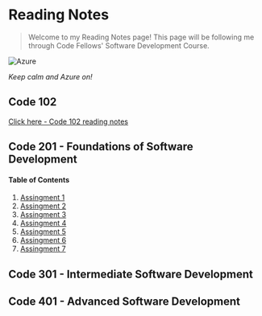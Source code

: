 # Reading Notes

>Welcome to my Reading Notes page! This page will be following me through Code Fellows' Software Development Course.  

![Azure](http://tattoocoder.com/content/images/2015/11/azure_cloud.png)


_Keep calm and Azure on!_


## Code 102
[Click here - Code 102 reading notes](https://lindseyshepard.github.io/learning-journal-repo/)




## Code 201 - Foundations of Software Development

#### Table of Contents
1. [Assingment 1](https://lindseyshepard.github.io/reading-notes/class-01)
2. [Assingment 2](https://lindseyshepard.github.io/reading-notes/class-02)
2. [Assingment 3](https://lindseyshepard.github.io/reading-notes/class-03)
2. [Assingment 4](https://lindseyshepard.github.io/reading-notes/class-04)
2. [Assingment 5](https://lindseyshepard.github.io/reading-notes/class-05)
2. [Assingment 6](https://lindseyshepard.github.io/reading-notes/class-06)
3. [Assingment 7]() 



## Code 301 - Intermediate Software Development

## Code 401 - Advanced Software Development
